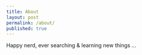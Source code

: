 ```yaml
---
title: About
layout: post
permalink: /about/
published: true
---
```

Happy nerd, ever searching & learning new things …
